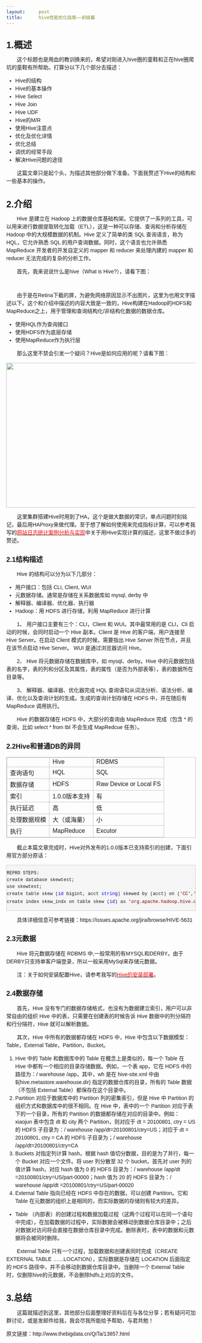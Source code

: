 ```yaml
---
layout:     post
title:      hive性能优化指南——初级篇
---
```

<div id="article_content" class="article_content clearfix csdn-tracking-statistics" data-pid="blog" data-mod="popu_307" data-dsm="post">
								            <link rel="stylesheet" href="https://csdnimg.cn/release/phoenix/template/css/ck_htmledit_views-f76675cdea.css">
						<div class="htmledit_views" id="content_views">
                
<div id="article_content" class="article_content">
<div id="cnblogs_post_body" style="font-family:Verdana, Arial, Helvetica, sans-serif;font-size:14px;line-height:21px;">
<h1 style="font-size:28px;"><span style="font-size:24px;">1.概述</span></h1>
<p>　　这个标题也是用血的教训换来的，希望对刚进入hive圈的童鞋和正在hive圈爬坑的童鞋有所帮助。打算分以下几个部分去描述：</p>
<ul><li style="list-style: !important;">Hive的结构</li><li style="list-style: !important;">Hive的基本操作</li><li style="list-style: !important;">Hive Select</li><li style="list-style: !important;">Hive Join</li><li style="list-style: !important;">Hive UDF</li><li style="list-style: !important;">Hive的M/R</li><li style="list-style: !important;">使用Hive注意点</li><li style="list-style: !important;">优化及优化详情</li><li style="list-style: !important;">优化总结</li><li style="list-style: !important;">调优的经常手段</li><li style="list-style: !important;">解决Hive问题的途径</li></ul><p>　　这篇文章只是起个头，为描述其他部分做下准备。下面我赘述下Hive的结构和一些基本的操作。</p>
<h1 style="font-size:28px;"><span style="font-size:24px;">2.介绍</span></h1>
<p>　　Hive 是建立在 Hadoop 上的数据仓库基础构架。它提供了一系列的工具，可以用来进行数据提取转化加载（ETL），这是一种可以存储、查询和分析存储在 Hadoop 中的大规模数据的机制。Hive 定义了简单的类 SQL 查询语言，称为 HQL，它允许熟悉 SQL 的用户查询数据。同时，这个语言也允许熟悉 MapReduce 开发者的开发自定义的 mapper 和 reducer
 来处理内建的 mapper 和 reducer 无法完成的复杂的分析工作。</p>
<p>　　首先，我来说说什么是hive（What is Hive?），请看下图：</p>
<p><img src="http://images.cnitblog.com/blog/666745/201502/121618399176872.png" alt="" style="border:0px;"></p>
<p><img src="http://images.cnitblog.com/blog/666745/201502/121619024959741.png" alt="" style="border:0px;"></p>
<p>　　由于是在Retina下截的屏，为避免网络原因显示不出图片，这里为也用文字描述以下。这个和介绍中描述的内容大致是一致的，Hive构建在Hadoop的HDFS和MapReduce之上，用于管理和查询结构化/非结构化数据的数据仓库。</p>
<ul><li style="list-style: !important;">使用HQL作为查询接口</li><li style="list-style: !important;">使用HDFS作为底层存储</li><li style="list-style: !important;">使用MapReduce作为执行层</li></ul><p>　　那么这里不禁会引发一个疑问？Hive是如何应用的呢？请看下图：</p>
<p><img src="http://images.cnitblog.com/blog/666745/201502/121626125112937.png" alt="" height="384" width="870" style="border:0px none;"></p>
<p>　　这里集群搭建Hive时用到了HA，这个是做大数据的常识，单点问题时刻铭记，最后用HAProxy来做代理。至于想了解如何使用来完成指标计算，可以参考我写的<span style="color:rgb(255,0,0);"><a id="cb_post_title_url" class="postTitle2" href="http://www.cnblogs.com/smartloli/p/4272705.html" rel="nofollow" style="color:#000000;"><span style="color:rgb(255,0,0);">网站日志统计案例分析与实现</span></a></span>中关于用Hive实现计算的描述，这里不做过多的赘述。</p>
<h2 style="font-size:21px;"><span style="font-size:18px;">2.1结构描述</span></h2>
<p align="left">　　Hive 的结构可以分为以下几部分：</p>
<ul><li style="list-style: !important;">用户接口：包括 CLI, Client, WUI</li><li style="list-style: !important;">元数据存储。通常是存储在关系数据库如 mysql, derby 中</li><li style="list-style: !important;">解释器、编译器、优化器、执行器</li><li style="list-style: !important;">Hadoop：用 HDFS 进行存储，利用 MapReduce 进行计算</li></ul><p align="left">　　1、 用户接口主要有三个：CLI，Client 和 WUI。其中最常用的是 CLI，Cli 启动的时候，会同时启动一个 Hive 副本。Client 是 Hive 的客户端，用户连接至 Hive Server。在启动 Client 模式的时候，需要指出 Hive Server 所在节点，并且在该节点启动 Hive Server。 WUI 是通过浏览器访问
 Hive。</p>
<p align="left">　　2、 Hive 将元数据存储在数据库中，如 mysql、derby。Hive 中的元数据包括表的名字，表的列和分区及其属性，表的属性（是否为外部表等），表的数据所在目录等。</p>
<p align="left">　　3、 解释器、编译器、优化器完成 HQL 查询语句从词法分析、语法分析、编译、优化以及查询计划的生成。生成的查询计划存储在 HDFS 中，并在随后有 MapReduce 调用执行。</p>
<p>　　Hive 的数据存储在 HDFS 中，大部分的查询由 MapReduce 完成（包含 * 的查询，比如 select * from tbl 不会生成 MapRedcue 任务）。</p>
<h2 style="font-size:21px;"><span style="font-size:18px;">2.2Hive和普通DB的异同</span></h2>
<table border="0" style="border-collapse:collapse;border-spacing:0px;border:1px solid #C0C0C0;"><tbody><tr><td style="border:1px solid #C0C0C0;border-collapse:collapse;">
 </td>
<td style="border:1px solid #C0C0C0;border-collapse:collapse;">
Hive</td>
<td style="border:1px solid #C0C0C0;border-collapse:collapse;">
RDBMS</td>
</tr><tr><td style="border:1px solid #C0C0C0;border-collapse:collapse;">
查询语句</td>
<td style="border:1px solid #C0C0C0;border-collapse:collapse;">
HQL</td>
<td style="border:1px solid #C0C0C0;border-collapse:collapse;">
SQL</td>
</tr><tr><td style="border:1px solid #C0C0C0;border-collapse:collapse;">
数据存储</td>
<td style="border:1px solid #C0C0C0;border-collapse:collapse;">
HDFS</td>
<td style="border:1px solid #C0C0C0;border-collapse:collapse;">
Raw Device or Local FS</td>
</tr><tr><td style="border:1px solid #C0C0C0;border-collapse:collapse;">
索引</td>
<td style="border:1px solid #C0C0C0;border-collapse:collapse;">
1.0.0版本支持</td>
<td style="border:1px solid #C0C0C0;border-collapse:collapse;">
有</td>
</tr><tr><td style="border:1px solid #C0C0C0;border-collapse:collapse;">
执行延迟</td>
<td style="border:1px solid #C0C0C0;border-collapse:collapse;">
高</td>
<td style="border:1px solid #C0C0C0;border-collapse:collapse;">
低</td>
</tr><tr><td style="border:1px solid #C0C0C0;border-collapse:collapse;">
处理数据规模</td>
<td style="border:1px solid #C0C0C0;border-collapse:collapse;">
大（或海量）</td>
<td style="border:1px solid #C0C0C0;border-collapse:collapse;">
小</td>
</tr><tr><td style="border:1px solid #C0C0C0;border-collapse:collapse;">
执行</td>
<td style="border:1px solid #C0C0C0;border-collapse:collapse;">
MapReduce</td>
<td style="border:1px solid #C0C0C0;border-collapse:collapse;">
Excutor</td>
</tr></tbody></table><p>　　截止本篇文章完成时，Hive对外发布的1.0.0版本已支持索引的创建，下面引用官方部分原话：</p>
<div class="cnblogs_code" style="border:1px solid rgb(204,204,204);overflow:auto;font-family:'Courier New' !important;font-size:12px !important;background-color:rgb(245,245,245);">
<pre style="font-family:'Courier New' !important;"><span style="line-height:1.5 !important;">REPRO STEPS:
create database skewtest;
use skewtest;
create table skew (</span><span style="color:rgb(0,0,255);line-height:1.5 !important;">id</span> bigint, acct <span style="color:rgb(0,0,255);line-height:1.5 !important;">string</span>) skewed by (acct) on (<span style="color:rgb(128,0,0);line-height:1.5 !important;">'</span><span style="color:rgb(128,0,0);line-height:1.5 !important;">CC</span><span style="color:rgb(128,0,0);line-height:1.5 !important;">'</span>,<span style="color:rgb(128,0,0);line-height:1.5 !important;">'</span><span style="color:rgb(128,0,0);line-height:1.5 !important;">CH</span><span style="color:rgb(128,0,0);line-height:1.5 !important;">'</span><span style="line-height:1.5 !important;">);
create index skew_indx on table skew (</span><span style="color:rgb(0,0,255);line-height:1.5 !important;">id</span>) as <span style="color:rgb(128,0,0);line-height:1.5 !important;">'</span><span style="color:rgb(128,0,0);line-height:1.5 !important;">org.apache.hadoop.hive.ql.index.compact.CompactIndexHandler</span><span style="color:rgb(128,0,0);line-height:1.5 !important;">'</span> WITH DEFERRED REBUILD;</pre>
</div>
<p>　　具体详细信息可参考链接：https://issues.apache.org/jira/browse/HIVE-5631</p>
<h2 style="font-size:21px;"><span style="font-size:18px;">2.3元数据</span></h2>
<p align="left">　　Hive 将元数据存储在 RDBMS 中,一般常用的有MYSQL和DERBY。由于DERBY只支持单客户端登录，所以一般采用MySql来存储元数据。</p>
<p align="left">　　注：关于如何安装配置Hive，请参考我写的<span style="color:rgb(255,0,0);"><a class="postTitle2" href="http://www.cnblogs.com/smartloli/p/4201831.html" rel="nofollow" style="color:#000000;"><span style="color:rgb(255,0,0);">Hive的安装部署</span></a></span>。</p>
<h2 align="left" style="font-size:21px;"><span style="font-size:18px;">2.4数据存储</span></h2>
<p align="left">　　首先，Hive 没有专门的数据存储格式，也没有为数据建立索引，用户可以非常自由的组织 Hive 中的表，只需要在创建表的时候告诉 Hive 数据中的列分隔符和行分隔符，Hive 就可以解析数据。</p>
<p align="left">　　其次，Hive 中所有的数据都存储在 HDFS 中，Hive 中包含以下数据模型：Table，External Table，Partition，Bucket。</p>
<ol start="1"><li style="list-style:decimal;">Hive 中的 Table 和数据库中的 Table 在概念上是类似的，每一个 Table 在 Hive 中都有一个相应的目录存储数据。例如，一个表 app，它在 HDFS 中的路径为：/ warehouse /app，其中，wh 是在 hive-site.xml 中由 ${hive.metastore.warehouse.dir} 指定的数据仓库的目录，所有的 Table 数据（不包括
 External Table）都保存在这个目录中。</li><li style="list-style:decimal;">Partition 对应于数据库中的 Partition 列的密集索引，但是 Hive 中 Partition 的组织方式和数据库中的很不相同。在 Hive 中，表中的一个 Partition 对应于表下的一个目录，所有的 Partition 的数据都存储在对应的目录中。例如：xiaojun 表中包含 dt 和 city 两个 Partition，则对应于 dt = 20100801,
 ctry = US 的 HDFS 子目录为：/ warehouse /app/dt=20100801/ctry=US；对应于 dt = 20100801, ctry = CA 的 HDFS 子目录为；/ warehouse /app/dt=20100801/ctry=CA</li><li style="list-style:decimal;">Buckets 对指定列计算 hash，根据 hash 值切分数据，目的是为了并行，每一个 Bucket 对应一个文件。将 user 列分散至 32 个 bucket，首先对 user 列的值计算 hash，对应 hash 值为 0 的 HDFS 目录为：/ warehouse /app/dt =20100801/ctry=US/part-00000；hash 值为 20 的 HDFS
 目录为：/ warehouse /app/dt =20100801/ctry=US/part-00020</li><li style="list-style:decimal;">External Table 指向已经在 HDFS 中存在的数据，可以创建 Partition。它和 Table 在元数据的组织上是相同的，而实际数据的存储则有较大的差异。</li></ol><ul><li style="list-style: !important;">Table （内部表）的创建过程和数据加载过程（这两个过程可以在同一个语句中完成），在加载数据的过程中，实际数据会被移动到数据仓库目录中；之后对数据对访问将会直接在数据仓库目录中完成。删除表时，表中的数据和元数据将会被同时删除。</li></ul><p>　　External Table 只有一个过程，加载数据和创建表同时完成（CREATE EXTERNAL TABLE ……LOCATION），实际数据是存储在 LOCATION 后面指定的 HDFS 路径中，并不会移动到数据仓库目录中。当删除一个 External Table 时，仅删除hive的元数据，不会删除hdfs上对应的文件。</p>
<h1 style="font-size:28px;"><span style="font-size:24px;">3.总结</span></h1>
<p>　　这篇就描述到这里，其他部分后面整理好资料后在与各位分享；若有疑问可加群讨论，或是发邮件给我，我会尽我所能给予帮助，与君共勉！</p>
</div>
<div id="MySignature" style="font-family:Verdana, Arial, Helvetica, sans-serif;font-size:14px;line-height:21px;">
原文链接：http://www.thebigdata.cn/QiTa/13857.html<br></div>
</div>
            </div>
                </div>